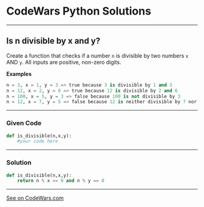 # CodeWars Python Solutions

---

## Is n divisible by x and y?

Create a function that checks if a number `n` is divisible by two numbers `x` AND `y`. All inputs are positive, non-zero digits.


**Examples**

```python
n = 3, x = 1, y = 3 => true because 3 is divisible by 1 and 3
n = 12, x = 2, y = 6 => true because 12 is divisible by 2 and 6
n = 100, x = 5, y = 3 => false because 100 is not divisible by 3
n = 12, x = 7, y = 5 => false because 12 is neither divisible by 7 nor 5
```




---

### Given Code


```python
def is_divisible(n,x,y):
    #your code here
```

---

### Solution 


```python
def is_divisible(n,x,y):
    return n % x == 0 and n % y == 0
```


---


[See on CodeWars.com](https://www.codewars.com/kata/5545f109004975ea66000086)
